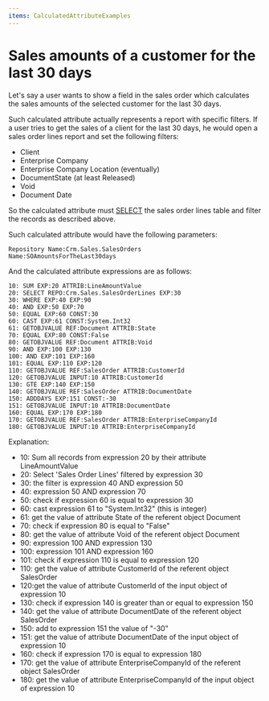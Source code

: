 ```yaml
---
items: CalculatedAttributeExamples
---
```


# Sales amounts of a customer for the last 30 days

Let's say a user wants to show a field in the sales order which calculates the sales amounts of the selected customer for the last 30 days.

Such calculated attribute actually represents a report with specific filters. If a user tries to get the sales of a client for the last 30 days, he would open a sales order lines report and set the following filters:

- Client
- Enterprise Company
- Enterprise Company Location (eventually)
- DocumentState (at least Released)
- Void 
- Document Date

So the calculated attribute must [SELECT](https://docs.erp.net/tech/advanced/calculated-attributes/operators/select.html) the sales order lines table and filter the records as described above.

Such calculated attribute would have the following parameters:

```
Repository Name:Crm.Sales.SalesOrders
Name:SOAmountsForTheLast30days
```

And the calculated attribute expressions are as follows:

```
10: SUM EXP:20 ATTRIB:LineAmountValue
20: SELECT REPO:Crm.Sales.SalesOrderLines EXP:30
30: WHERE EXP:40 EXP:90
40: AND EXP:50 EXP:70
50: EQUAL EXP:60 CONST:30
60: CAST EXP:61 CONST:System.Int32
61: GETOBJVALUE REF:Document ATTRIB:State
70: EQUAL EXP:80 CONST:False
80: GETOBJVALUE REF:Document ATTRIB:Void
90: AND EXP:100 EXP:130
100: AND EXP:101 EXP:160
101: EQUAL EXP:110 EXP:120
110: GETOBJVALUE REF:SalesOrder ATTRIB:CustomerId
120: GETOBJVALUE INPUT:10 ATTRIB:CustomerId
130: GTE EXP:140 EXP:150
140: GETOBJVALUE REF:SalesOrder ATTRIB:DocumentDate
150: ADDDAYS EXP:151 CONST:-30
151: GETOBJVALUE INPUT:10 ATTRIB:DocumentDate
160: EQUAL EXP:170 EXP:180
170: GETOBJVALUE REF:SalesOrder ATTRIB:EnterpriseCompanyId
180: GETOBJVALUE INPUT:10 ATTRIB:EnterpriseCompanyId
```

Explanation:

- 10: Sum all records from expression 20 by their attribute LineAmountValue
- 20: Select 'Sales Order Lines' filtered by expression 30
- 30: the filter is expression 40 AND expression 50
- 40: expression 50 AND expression 70
- 50: check if expression 60 is equal to expression 30
- 60: cast expression 61 to "System.Int32" (this is integer)
- 61: get the value of attribute State of the referent object Document
- 70: check if expression 80 is equal to "False"
- 80: get the value of attribute Void of the referent object Document
- 90: expression 100 AND expression 130
- 100: expression 101 AND expression 160
- 101: check if expression 110 is equal to expression 120
- 110: get the value of attribute CustomerId of the referent object SalesOrder
- 120:get the value of attribute CustomerId of the input object of expression 10
- 130:  check if expression 140 is greater than or equal to expression 150
- 140: get the value of attribute DocumentDate of the referent object SalesOrder
- 150: add to expression 151 the value of "-30"
- 151: get the value of attribute DocumentDate of the input object of expression 10
- 160: check if expression 170 is equal to expression 180
- 170: get the value of attribute EnterpriseCompanyId of the referent object SalesOrder
- 180: get the value of attribute EnterpriseCompanyId of the input object of expression 10
